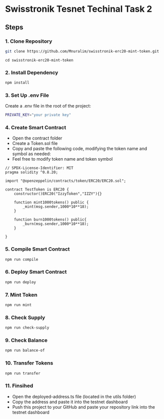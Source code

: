# Swisstronik Tesnet Techinal Task 2

## Steps

### 1. Clone Repository

```bash
git clone https://github.com/Mnuralim/swisstronik-erc20-mint-token.git
```

```
cd swisstronik-erc20-mint-token
```

### 2. Install Dependency

```bash
npm install
```

### 3. Set Up .env File

Create a .env file in the root of the project:

```bash
PRIVATE_KEY="your private key"
```

### 4. Create Smart Contract

- Open the contract folder
- Create a Token.sol file
- Copy and paste the following code, modifying the token name and symbol as needed:
- Feel free to modify token name and token symbol

```
// SPDX-License-Identifier: MIT
pragma solidity ^0.8.20;

import "@openzeppelin/contracts/token/ERC20/ERC20.sol";

contract TestToken is ERC20 {
    constructor()ERC20("IzzyToken","IZZY"){}

    function mint1000tokens() public {
        _mint(msg.sender,1000*10**18);
    }

    function burn1000tokens() public{
        _burn(msg.sender,1000*10**18);
    }

}
```

### 5. Compile Smart Contract

```bash
npm run compile
```

### 6. Deploy Smart Contract

```bash
npm run deploy
```

### 7. Mint Token

```bash
npm run mint
```

### 8. Check Supply

```bash
npm run check-supply
```

### 9. Check Balance

```bash
npm run balance-of
```

### 10. Transfer Tokens

```bash
npm run transfer
```

### 11. Finsihed

- Open the deployed-address.ts file (located in the utils folder)
- Copy the address and paste it into the testnet dashboard
- Push this project to your GitHub and paste your repository link into the testnet dashboard

